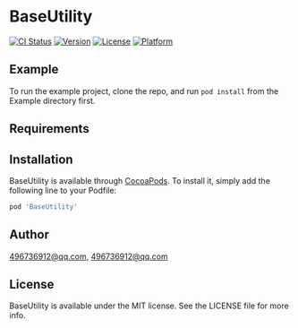 # BaseUtility

[![CI Status](https://img.shields.io/travis/496736912@qq.com/BaseUtility.svg?style=flat)](https://travis-ci.org/496736912@qq.com/BaseUtility)
[![Version](https://img.shields.io/cocoapods/v/BaseUtility.svg?style=flat)](https://cocoapods.org/pods/BaseUtility)
[![License](https://img.shields.io/cocoapods/l/BaseUtility.svg?style=flat)](https://cocoapods.org/pods/BaseUtility)
[![Platform](https://img.shields.io/cocoapods/p/BaseUtility.svg?style=flat)](https://cocoapods.org/pods/BaseUtility)

## Example

To run the example project, clone the repo, and run `pod install` from the Example directory first.

## Requirements

## Installation

BaseUtility is available through [CocoaPods](https://cocoapods.org). To install
it, simply add the following line to your Podfile:

```ruby
pod 'BaseUtility'
```

## Author

496736912@qq.com, 496736912@qq.com

## License

BaseUtility is available under the MIT license. See the LICENSE file for more info.
